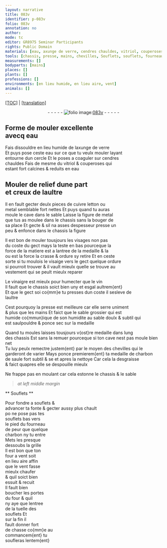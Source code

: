 ```yaml
---
layout: narrative
title: 083v
identifier: p-083v
folio: 083v
annotation: no
author:
mode: tc
editor: GR8975 Seminar Participants
rights: Public Domain
materials: [eau, axunge de verre, cendres chauldes, vitriol, couperoses, cuivre letton, metal, vinaigre, vin, sable doulx & subtil, charbon de saule, charbon]
tools: [chassis, presse, mains, chevilles, Souflets, souflets, fourneau, grille, four a vent, four]
measurements: []
bodyparts: [mains]
places: []
plants: []
professions: []
environments: [en lieu humide, en lieu aire, vent]
animals: []
---
```


<p><a href="{{ site.baseurl }}/diplomatic/">[TOC]</a> | <a href="{{ site.baseurl }}/texts/p-083v_tl/" target="_blank">[translation]</a></p><div class="folio" align="center">- - - - - <a href="http://gallica.bnf.fr/ark:/12148/btv1b10500001g/f172.item" target="_blank"><img src="https://cu-mkp.github.io/2017-workshop-edition/assets/photo-icon.png" alt="folio image: " style="display:inline-block; margin-bottom:-3px;"/>083v</a> - - - - - </div>  
  

## Forme de mouler excellente<br/> avecq <span class="m">eau</span>

 
Fais dissouldre <span class="env">en lieu humide</span> de l<span class="m">axunge de verre</span><br/> Et puys pose ceste <span class="m">eau</span> sur ce que tu veulx mouler layant<br/> entourne dun cercle Et le poses a coaguler sur <span class="m">cendres<br/> chauldes</span> Fais de mesme du <span class="m">vitriol</span> & <span class="m">couperoses</span> qui<br/> estant fort calcines & reduits en <span class="m">eau</span>
 
 
  

## Mouler de relief dune part<br/> et creux de laultre

 
Il en fault gecter deulx pieces de <span class="m">cuivre letton</span> ou<br/> <span class="m">metal</span> semblable fort nettes Et puys quand tu auras<br/> moule le cave dans le sable Laisse la figure de <span class="m">metal</span><br/> que tus as moulee dans le <span class="tl">chassis</span> sans la bouger de<br/> sa place Et gecte & sil na asses despesseur presse un<br/> peu & enfonce dans le <span class="tl">chassis</span> la figure
 
 Il est bon de mouler tousjours les visages non pas<br/> du coste du gect mays la teste en bas pourceque la<br/> force de la matiere est a lantree de la medaille & la<br/> ou est la force la crasse & ordure sy retire Et en ceste<br/> sorte si tu moulois le visaige vers le gect quelque ordure<br/> si pourroit trouver & il vault mieulx quelle se trouve au<br/> vestement qui se peult mieulx reparer
 
 Le <span class="m">vinaigre</span> est mieulx pour humecter que le <span class="m">vin</span><br/> Il fault que le <span class="tl">chassis</span> soict bien uny et esgal aultrem{ent}<br/> <span class="del">Et que le gect soi</span> co{mm}e tu presses dun coste il sesleve de<br/> laultre
 
 Cest pourquoy la <span class="tl">presse</span> est meilleure car elle serre uniment<br/> & plus que les <span class="tl"><span class="bp">mains</span></span> Et faict que le sable grossier qui est<br/> humide co{mmun}ique de son humidite au <span class="m">sable doulx & subtil</span> qui<br/> est saulpouldre & ponce sec sur la medaille
 
 Quand tu moules laisses tousjours v{ost}re medaille dans <span class="del">lung</span><br/> <span class="add">des</span> chassis <span class="del">Est</span> <span class="add">sans la remuer</span> pourceque si ton cave nest pas moule bien net<br/> Tu luy peulx remectre justem{ent} par le moyen des <span class="tl">chevilles</span> qui le<br/> garderont de varier Mays ponce premierem{ent} ta medaille de <span class="m">charbon<br/> de saule</span> fort subtil & <span class="del">se</span> et apres la nettoye Car cela la desgraisse<br/> & faict quapres elle se despouille mieulx
 
 Ne frappe pas en moulant car cela estonne le chassis & le sable
 
 
> *at left middle margin*
> 
> 
>   

** <span class="tl">Souflets</span> **

 
 Pour fondre a <span class="tl">souflets</span> &<br/> advancer ta fonte & gecter aussy plus chault<br/> <span class="del">po</span> ne pose pas tes<br/> <span class="tl">souflets</span> bas vers<br/> le pied du <span class="tl">fourneau</span><br/> de peur que quelque<br/> <span class="m">charbon</span> ny <span class="del">tu</span> entre<br/> Mets les presque<br/> dessoubs la <span class="tl">grille</span><br/> Il est bon que ton<br/> <span class="tl">four a vent</span> soit<br/> <span class="env">en lieu aire</span> affin<br/> que le <span class="env">vent</span> fasse<br/> mieulx chaufer<br/> & quil soict bien<br/> essuit & recuit<br/> Il fault bien<br/> boucher les portes<br/> du <span class="tl">four</span> & quil<br/> ny aye que lentree<br/> de la tuelle des<br/> <span class="tl">souflets</span> Et<br/> sur la fin il<br/> fault donner fort<br/> de chasse co{mm}e au<br/> commancem{ent} tu<br/> soufleras lentem{ent}
 
